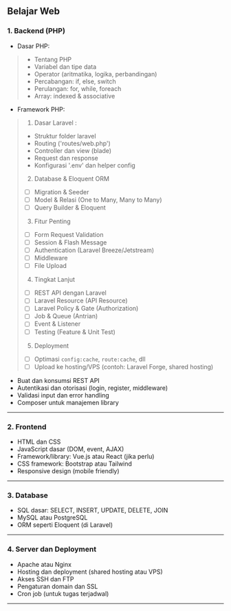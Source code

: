## Belajar Web

### 1. Backend (PHP)

* Dasar PHP:
> * Tentang PHP
> * Variabel dan tipe data
> * Operator (aritmatika, logika, perbandingan)
> * Percabangan: if, else, switch
> * Perulangan: for, while, foreach
> * Array: indexed & associative

* Framework PHP:
> 1. Dasar Laravel :
> * Struktur folder laravel
> * Routing ('routes/web.php')
> * Controller dan view (blade)
> * Request dan response
> * Konfigurasi '.env' dan helper config
> 
> 2. Database & Eloquent ORM
> * [ ] Migration & Seeder
> * [ ] Model & Relasi (One to Many, Many to Many)
> * [ ] Query Builder & Eloquent
> 
> 3. Fitur Penting
> * [ ] Form Request Validation
> * [ ] Session & Flash Message
> * [ ] Authentication (Laravel Breeze/Jetstream)
> * [ ] Middleware
> * [ ] File Upload
>
> 4. Tingkat Lanjut
> * [ ] REST API dengan Laravel
> * [ ] Laravel Resource (API Resource)
> * [ ] Laravel Policy & Gate (Authorization)
> * [ ] Job & Queue (Antrian)
> * [ ] Event & Listener
> * [ ] Testing (Feature & Unit Test)
>
>  5. Deployment
> * [ ] Optimasi `config:cache`, `route:cache`, dll
> * [ ] Upload ke hosting/VPS (contoh: Laravel Forge, shared hosting)


* Buat dan konsumsi REST API
* Autentikasi dan otorisasi (login, register, middleware)
* Validasi input dan error handling
* Composer untuk manajemen library

---

### 2. Frontend

* HTML dan CSS
* JavaScript dasar (DOM, event, AJAX)
* Framework/library: Vue.js atau React (jika perlu)
* CSS framework: Bootstrap atau Tailwind
* Responsive design (mobile friendly)

---

### 3. Database

* SQL dasar: SELECT, INSERT, UPDATE, DELETE, JOIN
* MySQL atau PostgreSQL
* ORM seperti Eloquent (di Laravel)

---

### 4. Server dan Deployment

* Apache atau Nginx
* Hosting dan deployment (shared hosting atau VPS)
* Akses SSH dan FTP
* Pengaturan domain dan SSL
* Cron job (untuk tugas terjadwal)

---
